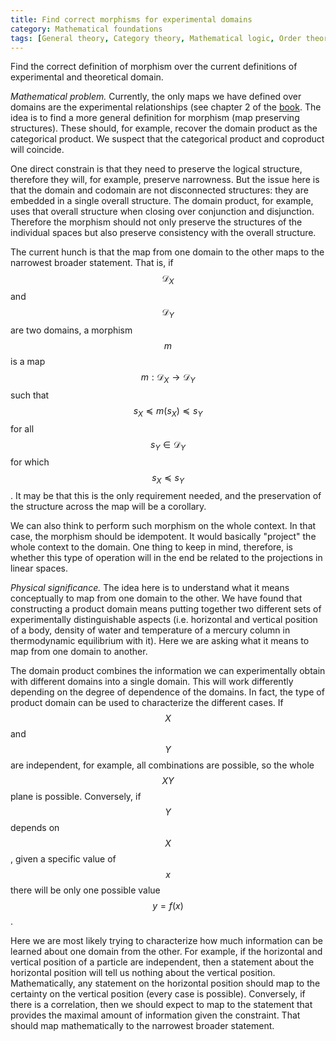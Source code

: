```yaml
---
title: Find correct morphisms for experimental domains
category: Mathematical foundations
tags: [General theory, Category theory, Mathematical logic, Order theory]
---
```

Find the correct definition of morphism over the current definitions of experimental and theoretical domain.

*Mathematical problem.* Currently, the only maps we have defined over domains
are the experimental relationships (see chapter 2 of the [book](https://assumptionsofphysics.org/book).
The idea is to find a more general definition for morphism (map preserving structures). These should,
for example, recover the domain product as the categorical product. We suspect that
the categorical product and coproduct will coincide.

One direct constrain is that they need to preserve the logical structure, therefore
they will, for example, preserve narrowness. But the issue here is that the domain and
codomain are not disconnected structures: they are embedded in a single overall structure.
The domain product, for example, uses that overall structure when closing over conjunction
and disjunction. Therefore the morphism should not only preserve the structures of
the individual spaces but also preserve consistency with the overall structure.

The current hunch is that the map from one domain to the other maps to the narrowest broader statement.
That is, if $$\mathcal{D}_X$$ and $$\mathcal{D}_Y$$ are two domains, a morphism $$m$$ is a
map $$m : \mathcal{D}_X \to \mathcal{D}_Y$$ such that $$s_X \preccurlyeq m(s_X) \preccurlyeq s_Y$$ for
all $$s_Y \in \mathcal{D}_Y$$ for which $$s_X \preccurlyeq s_Y $$. It may be that this is
the only requirement needed, and the preservation of the structure across the map will be a
corollary.

We can also think to perform such morphism on the whole context. In that case, the morphism
should be idempotent. It would basically "project" the whole context to the domain. One
thing to keep in mind, therefore, is whether this type of operation will in the end be
related to the projections in linear spaces.

*Physical significance.* The idea here is to understand what it means conceptually
to map from one domain to the other. We have found that constructing a product domain
means putting together two different sets of experimentally distinguishable aspects (i.e.
horizontal and vertical position of a body, density of water and temperature of a mercury column
in thermodynamic equilibrium with it). Here we are asking what it means to map
from one domain to another.

The domain product combines the information we can experimentally obtain with different domains
into a single domain. This will work differently depending on the degree of dependence
of the domains. In fact, the type of product domain can be used to characterize the
different cases. If $$X$$ and $$Y$$ are independent, for example,
all combinations are possible, so the whole $$XY$$ plane is possible.
Conversely, if $$Y$$ depends on $$X$$, given a specific value of $$x$$ there will
be only one possible value $$y=f(x)$$.

Here we are most likely trying to characterize how much information can be learned about
one domain from the other. For example, if the horizontal and vertical position of a particle
are independent, then a statement about the horizontal position will tell us nothing
about the vertical position. Mathematically, any statement on the horizontal position should
map to the certainty on the vertical position (every case is possible). Conversely,
if there is a correlation, then we should expect to map to the statement that provides the
maximal amount of information given the constraint. That should map mathematically to the narrowest
broader statement.
